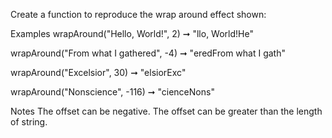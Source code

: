 Create a function to reproduce the wrap around effect shown:

Examples
wrapAround("Hello, World!", 2) ➞ "llo, World!He"

wrapAround("From what I gathered", -4) ➞ "eredFrom what I gath"

wrapAround("Excelsior", 30) ➞ "elsiorExc"

wrapAround("Nonscience", -116) ➞ "cienceNons"

Notes
The offset can be negative.
The offset can be greater than the length of string.